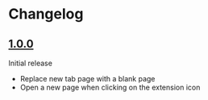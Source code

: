 # Changelog

## [1.0.0]

Initial release

- Replace new tab page with a blank page
- Open a new page when clicking on the extension icon

[1.0.0]: https://github.com/fabiano/dotnet-ossindex/tree/1.0.0
